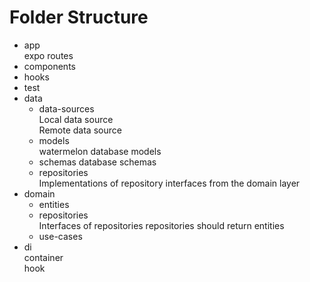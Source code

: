 # Folder Structure
- app\
  expo routes
- components
- hooks
- test
- data
  - data-sources\
    Local data source\
    Remote data source
  - models\
    watermelon database models
  - schemas
    database schemas
  - repositories\
    Implementations of repository interfaces from the domain layer
- domain
  - entities
  - repositories\
    Interfaces of repositories
    repositories should return entities
  - use-cases
- di\
  container\
  hook

  
